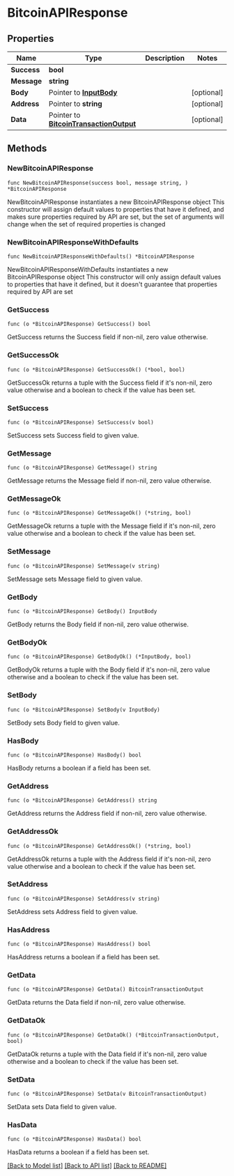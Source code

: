 # BitcoinAPIResponse

## Properties

| Name        | Type                                                                   | Description | Notes       |
| ----------- | ---------------------------------------------------------------------- | ----------- | ----------- |
| **Success** | **bool**                                                               |             |             |
| **Message** | **string**                                                             |             |             |
| **Body**    | Pointer to [**InputBody**](InputBody.md)                               |             | \[optional] |
| **Address** | Pointer to **string**                                                  |             | \[optional] |
| **Data**    | Pointer to [**BitcoinTransactionOutput**](BitcoinTransactionOutput.md) |             | \[optional] |

## Methods

### NewBitcoinAPIResponse

`func NewBitcoinAPIResponse(success bool, message string, ) *BitcoinAPIResponse`

NewBitcoinAPIResponse instantiates a new BitcoinAPIResponse object This constructor will assign default values to properties that have it defined, and makes sure properties required by API are set, but the set of arguments will change when the set of required properties is changed

### NewBitcoinAPIResponseWithDefaults

`func NewBitcoinAPIResponseWithDefaults() *BitcoinAPIResponse`

NewBitcoinAPIResponseWithDefaults instantiates a new BitcoinAPIResponse object This constructor will only assign default values to properties that have it defined, but it doesn't guarantee that properties required by API are set

### GetSuccess

`func (o *BitcoinAPIResponse) GetSuccess() bool`

GetSuccess returns the Success field if non-nil, zero value otherwise.

### GetSuccessOk

`func (o *BitcoinAPIResponse) GetSuccessOk() (*bool, bool)`

GetSuccessOk returns a tuple with the Success field if it's non-nil, zero value otherwise and a boolean to check if the value has been set.

### SetSuccess

`func (o *BitcoinAPIResponse) SetSuccess(v bool)`

SetSuccess sets Success field to given value.

### GetMessage

`func (o *BitcoinAPIResponse) GetMessage() string`

GetMessage returns the Message field if non-nil, zero value otherwise.

### GetMessageOk

`func (o *BitcoinAPIResponse) GetMessageOk() (*string, bool)`

GetMessageOk returns a tuple with the Message field if it's non-nil, zero value otherwise and a boolean to check if the value has been set.

### SetMessage

`func (o *BitcoinAPIResponse) SetMessage(v string)`

SetMessage sets Message field to given value.

### GetBody

`func (o *BitcoinAPIResponse) GetBody() InputBody`

GetBody returns the Body field if non-nil, zero value otherwise.

### GetBodyOk

`func (o *BitcoinAPIResponse) GetBodyOk() (*InputBody, bool)`

GetBodyOk returns a tuple with the Body field if it's non-nil, zero value otherwise and a boolean to check if the value has been set.

### SetBody

`func (o *BitcoinAPIResponse) SetBody(v InputBody)`

SetBody sets Body field to given value.

### HasBody

`func (o *BitcoinAPIResponse) HasBody() bool`

HasBody returns a boolean if a field has been set.

### GetAddress

`func (o *BitcoinAPIResponse) GetAddress() string`

GetAddress returns the Address field if non-nil, zero value otherwise.

### GetAddressOk

`func (o *BitcoinAPIResponse) GetAddressOk() (*string, bool)`

GetAddressOk returns a tuple with the Address field if it's non-nil, zero value otherwise and a boolean to check if the value has been set.

### SetAddress

`func (o *BitcoinAPIResponse) SetAddress(v string)`

SetAddress sets Address field to given value.

### HasAddress

`func (o *BitcoinAPIResponse) HasAddress() bool`

HasAddress returns a boolean if a field has been set.

### GetData

`func (o *BitcoinAPIResponse) GetData() BitcoinTransactionOutput`

GetData returns the Data field if non-nil, zero value otherwise.

### GetDataOk

`func (o *BitcoinAPIResponse) GetDataOk() (*BitcoinTransactionOutput, bool)`

GetDataOk returns a tuple with the Data field if it's non-nil, zero value otherwise and a boolean to check if the value has been set.

### SetData

`func (o *BitcoinAPIResponse) SetData(v BitcoinTransactionOutput)`

SetData sets Data field to given value.

### HasData

`func (o *BitcoinAPIResponse) HasData() bool`

HasData returns a boolean if a field has been set.

[\[Back to Model list\]](./#documentation-for-models) [\[Back to API list\]](./#documentation-for-api-endpoints) [\[Back to README\]](./)
